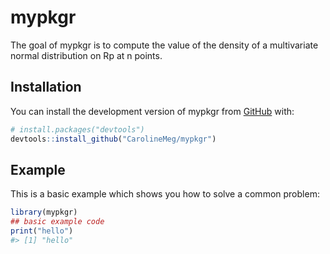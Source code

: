 
<!-- README.md is generated from README.Rmd. Please edit that file -->

# mypkgr

<!-- badges: start -->
<!-- badges: end -->

The goal of mypkgr is to compute the value of the density of a
multivariate normal distribution on Rp at n points.

## Installation

You can install the development version of mypkgr from
[GitHub](https://github.com/) with:

``` r
# install.packages("devtools")
devtools::install_github("CarolineMeg/mypkgr")
```

## Example

This is a basic example which shows you how to solve a common problem:

``` r
library(mypkgr)
## basic example code
print("hello")
#> [1] "hello"
```
